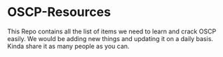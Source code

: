 # OSCP-Resources

This Repo contains all the list of items we need to learn and crack OSCP easily. We would be adding new things and updating it on a daily basis. Kinda share it as many people as you can.

